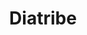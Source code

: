 ---
layout: post_page
title: Diatribe
definition: Abusive speech or piece of writing
synonyms:  abuse, invective, onslaught,
example1: The cult leader used religion to make a <strong>diatribe</strong> against the government.
example2: Because Sheila was unhappy with the administration, she launched a lengthy <strong>diatribe</strong> against the board during lunch.
---